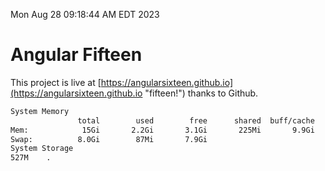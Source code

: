 Mon Aug 28 09:18:44 AM EDT 2023

# Angular Fifteen


This project is live at [https://angularsixteen.github.io](https://angularsixteen.github.io "fifteen!") thanks to Github.

```bash
System Memory
               total        used        free      shared  buff/cache   available
Mem:            15Gi       2.2Gi       3.1Gi       225Mi       9.9Gi        12Gi
Swap:          8.0Gi        87Mi       7.9Gi
System Storage
527M	.
```
```bash
